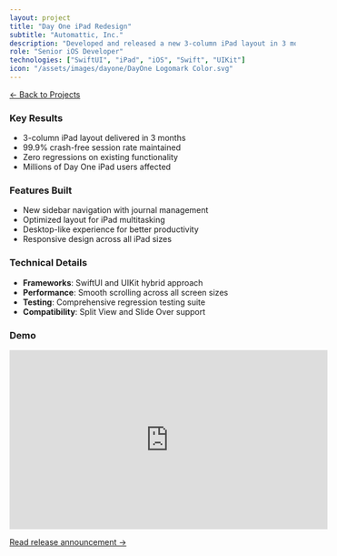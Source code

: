 ```yaml
---
layout: project
title: "Day One iPad Redesign"
subtitle: "Automattic, Inc."
description: "Developed and released a new 3-column iPad layout in 3 months, maintaining a 99.9% crash-free session rate."
role: "Senior iOS Developer"
technologies: ["SwiftUI", "iPad", "iOS", "Swift", "UIKit"]
icon: "/assets/images/dayone/DayOne Logomark Color.svg"
---
```


[← Back to Projects](/projects)

### Key Results
- 3-column iPad layout delivered in 3 months
- 99.9% crash-free session rate maintained
- Zero regressions on existing functionality
- Millions of Day One iPad users affected

### Features Built
- New sidebar navigation with journal management
- Optimized layout for iPad multitasking
- Desktop-like experience for better productivity
- Responsive design across all iPad sizes

### Technical Details
- **Frameworks**: SwiftUI and UIKit hybrid approach
- **Performance**: Smooth scrolling across all screen sizes
- **Testing**: Comprehensive regression testing suite
- **Compatibility**: Split View and Slide Over support

### Demo
<iframe width="560" height="315" src="https://www.youtube.com/embed/xBSv1sHOZX4?start=412" frameborder="0" allow="accelerometer; autoplay; clipboard-write; encrypted-media; gyroscope; picture-in-picture" allowfullscreen></iframe>

[Read release announcement →](https://dayoneapp.com/releases/major-navigation-update-with-journals-more-tab/) 